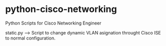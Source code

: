 # python-cisco-networking
Python Scripts for Cisco Networking Engineer

static.py --> Script to change dynamic VLAN asignation throught Cisco ISE to normal configuration.

